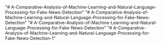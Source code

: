 "# A-Comparative-Analysis-of-Machine-Learning-and-Natural-Language-Processing-for-Fake-News-Detection" 
"# A-Comparative-Analysis-of-Machine-Learning-and-Natural-Language-Processing-for-Fake-News-Detection" 
"# A-Comparative-Analysis-of-Machine-Learning-and-Natural-Language-Processing-for-Fake-News-Detection" 
"# A-Comparative-Analysis-of-Machine-Learning-and-Natural-Language-Processing-for-Fake-News-Detection-1" 
